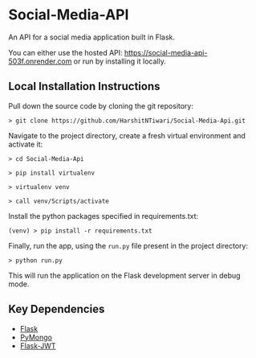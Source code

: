 # Social-Media-API
An API for a social media application built in Flask.

You can either use the hosted API: https://social-media-api-503f.onrender.com or run by installing it locally.

## Local Installation Instructions

Pull down the source code by cloning the git repository:

```
> git clone https://github.com/HarshitNTiwari/Social-Media-Api.git
```


Navigate to the project directory, create a fresh virtual environment and activate it:

```
> cd Social-Media-Api

> pip install virtualenv

> virtualenv venv

> call venv/Scripts/activate
```

Install the python packages specified in requirements.txt:

```
(venv) > pip install -r requirements.txt
```

Finally, run the app, using the `run.py` file present in the project directory:

```
> python run.py
```

This will run the application on the Flask development server in debug mode.

## Key Dependencies

* [Flask](https://flask.palletsprojects.com/en/2.2.x/)
* [PyMongo](https://pymongo.readthedocs.io/en/stable/)
* [Flask-JWT](https://pythonhosted.org/Flask-JWT/)